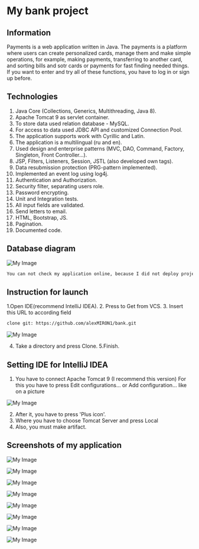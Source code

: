 # My bank project

## Information

Payments is a web application written in Java. The payments is a platform where users can create personalized cards, manage them and make simple operations, for example, 
making payments, transferring to another card, and sorting bills and sotr cards or payments for fast finding needed things. If you want to enter and try all of these functions, you have to 
log in or sign up before.

## Technologies

1. Java Core (Collections, Generics, Multithreading, Java 8).
2. Apache Tomcat 9 as servlet container.
3. To store data used relation database - MySQL.
4. For access to data used JDBC API and customized Connection Pool.
5. The application supports work with Cyrillic and Latin.
6. The application is a multilingual (ru and en).
7. Used design and enterprise patterns (MVC, DAO, Command, Factory, Singleton, Front Controller...).
8. JSP, Filters, Listeners, Session, JSTL (also developed own tags).
9. Data resubmission protection (PRG-pattern implemented).
10. Implemented an event log using log4j.
11. Authentication and Authorization.
12. Security filter, separating users role.
13. Password encrypting.
14. Unit and Integration tests.
15. All input fields are validated.
16. Send letters to email.
17. HTML, Bootstrap, JS.
18. Pagination.
19. Documented code.

## Database diagram

![My Image](images/db.jpg)

```bash
You can not check my application online, because I did not deploy project to the host.
```

## Instruction for launch

1.Open IDE(recommend IntelliJ IDEA).
2. Press to Get from VCS.
3. Insert this URL to according field

```bash
clone git: https://github.com/alexMIRON1/bank.git
```
![My Image](images/launch.jpg)

4. Take a directory and press Clone.
5.Finish.

## Setting IDE for IntelliJ IDEA

1. You have to connect Apache Tomcat 9 (I recommend this version) For this you have to press Edit configurations... or Add configuration... like on a picture

![My Image](images/tomcat.jpg)

2. After it, you have to press 'Plus icon'.
3. Where you have to choose Tomcat Server and press Local
4. Also, you must make artifact.

## Screenshots of my application

![My Image](images/about.jpg)

![My Image](images/registration.jpg)

![My Image](images/login.jpg)

![My Image](images/home.jpg)

![My Image](images/settings_card.jpg)

![My Image](images/payments.jpg)

![My Image](images/transfer_card.jpg)

![My Image](images/admin.jpg)
